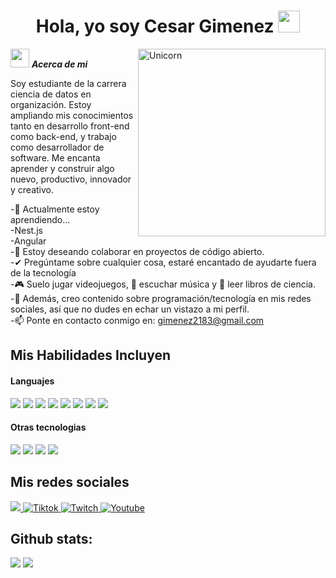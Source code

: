 <h1 align="center"><b>Hola, yo soy Cesar Gimenez </b><img src="https://media.giphy.com/media/hvRJCLFzcasrR4ia7z/giphy.gif" width="35"></h1>
<!--  -->
<img align="right" width=300px alt="Unicorn" src="https://c.tenor.com/GN73MKBawZYAAAAi/busy-cute.gif" />

<img src="https://media.giphy.com/media/ObNTw8Uzwy6KQ/giphy.gif" width="30px">&nbsp;***Acerca de mi***

Soy estudiante de la carrera ciencia de datos en organización. Estoy ampliando mis conocimientos tanto en desarrollo front-end como back-end, y trabajo como desarrollador de software. Me encanta aprender y construir algo nuevo, productivo, innovador y creativo.

-🌱 Actualmente estoy aprendiendo...<br>
     -Nest.js <br>
     -Angular <br>
-👯 Estoy deseando colaborar en proyectos de código abierto. <br>
-✔ Pregúntame sobre cualquier cosa, estaré encantado de ayudarte fuera de la tecnología <br>
-🎮 Suelo jugar videojuegos, 🎵 escuchar música y 📖 leer libros de ciencia.<br>
-👾 Además, creo contenido sobre programación/tecnología en mis redes sociales, así que no dudes en echar un vistazo a mi perfil. <br>
-📫 Ponte en contacto conmigo en: gimenez2183@gmail.com <br>

## Mis Habilidades Incluyen

<h4> Languajes </h4>
<span> 
  <img src="https://img.shields.io/badge/HTML5-E34F26?style=for-the-badge&logo=html5&logoColor=white">
  <img src="https://img.shields.io/badge/CSS3-1572B6?style=for-the-badge&logo=css3&logoColor=white">
  <img src="https://img.shields.io/badge/JavaScript-F7DF1E?style=for-the-badge&logo=javascript&logoColor=black">
  <img src="https://img.shields.io/badge/Java-ED8B00?style=for-the-badge&logo=java&logoColor=white">
  <img src="https://img.shields.io/badge/C-00599C?style=for-the-badge&logo=c&logoColor=white">
  <img src="https://img.shields.io/badge/python-3670A0?style=for-the-badge&logo=python&logoColor=ffdd54">
  <img src= "https://img.shields.io/badge/typescript-%23007ACC.svg?style=for-the-badge&logo=typescript&logoColor=white">
  <img src= "https://img.shields.io/badge/-Arduino-00979D?style=for-the-badge&logo=Arduino&logoColor=white">
 


</span>


<h4> Otras tecnologias </h4>
<span>
  <img src="https://img.shields.io/badge/Git-F05032?style=for-the-badge&logo=git&logoColor=white">
  <img src="https://img.shields.io/badge/Notion-%23000000.svg?style=for-the-badge&logo=notion&logoColor=white">
  <img src="https://img.shields.io/badge/MySQL-00000F?style=for-the-badge&logo=mysql&logoColor=white">
  <img src="https://img.shields.io/badge/Postman-FF6C37?style=for-the-badge&logo=postman&logoColor=white">
  



</span>

## Mis redes sociales

<a href= "https://www.instagram.com/cesargimenez.11/">
    <img src="https://img.shields.io/badge/Instagram-%23E4405F.svg?style=for-the-badge&logo=Instagram&logoColor=white">
</a>
<a href="https://www.tiktok.com/@cesargimenez7" >
  <img src="https://img.shields.io/badge/TikTok-%23000000.svg?style=for-the-badge&logo=TikTok&logoColor=white" alt="Tiktok">
</a>
<a href="https://www.twitch.tv/valenwerle" >
  <img src="https://img.shields.io/badge/Twitch-9347FF?style=for-the-badge&logo=twitch&logoColor=white" alt="Twitch">
</a>
<a href="https://www.youtube.com/@cesargimenez5077">
  <img src="https://img.shields.io/badge/YouTube-%23FF0000.svg?style=for-the-badge&logo=YouTube&logoColor=white" alt="Youtube">
</a>

<h2>Github stats:</h2> 

[![](https://github-readme-stats.vercel.app/api?username=cesargimenez7&show_icons=true&theme=tokyonight&hide_border=true&locale=en)](https://github.com/cesargimenez7)
[![](https://github-readme-streak-stats.herokuapp.com/?user=cesargimenez7&theme=material-palenight)](https://github.com/cesargimenez7)
</div>
